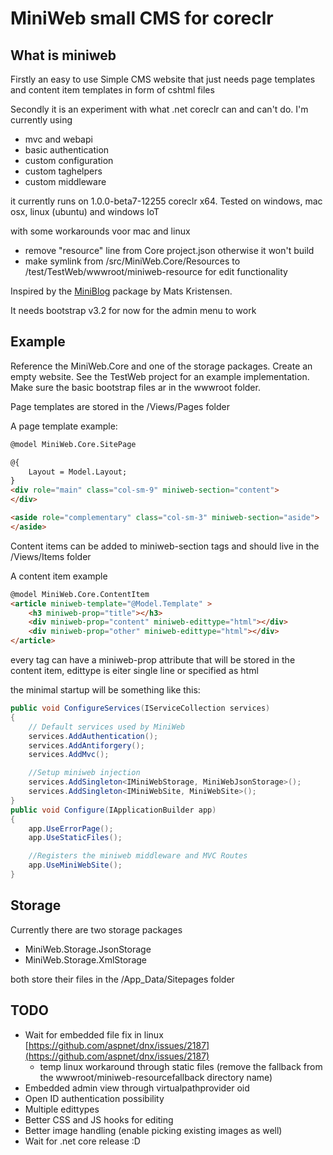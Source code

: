 # MiniWeb small CMS for coreclr

## What is miniweb
Firstly an easy to use Simple CMS website that just needs page templates and content item templates in form of cshtml files

Secondly it is an experiment with what .net coreclr can and can't do. I'm currently using
* mvc and webapi
* basic authentication
* custom configuration
* custom taghelpers
* custom middleware

it currently runs on  1.0.0-beta7-12255 coreclr x64.
Tested on windows, mac osx, linux (ubuntu) and windows IoT  

with some workarounds voor mac and linux 
* remove "resource" line from Core project.json otherwise it won't build
* make symlink from /src/MiniWeb.Core/Resources to /test/TestWeb/wwwroot/miniweb-resource for edit functionality 

Inspired by the [MiniBlog](https://github.com/madskristensen/miniblog) package by Mats Kristensen.

It needs bootstrap v3.2 for now for the admin menu to work

## Example
Reference the MiniWeb.Core and one of the storage packages. Create an empty website. See the TestWeb project for an example implementation. Make sure the basic bootstrap files ar in the wwwroot folder.

Page templates are stored in the /Views/Pages folder

A page template example:
```HTML
@model MiniWeb.Core.SitePage

@{
	Layout = Model.Layout;
}
<div role="main" class="col-sm-9" miniweb-section="content">
</div>

<aside role="complementary" class="col-sm-3" miniweb-section="aside">
</aside>
```

Content items can be added to miniweb-section tags and should live in the /Views/Items folder

A content item example
```HTML
@model MiniWeb.Core.ContentItem
<article miniweb-template="@Model.Template" >
	<h3 miniweb-prop="title"></h3>
	<div miniweb-prop="content" miniweb-edittype="html"></div>
	<div miniweb-prop="other" miniweb-edittype="html"></div>
</article>
```
every tag can have a miniweb-prop attribute that will be stored in the content item, edittype is eiter single line or specified as html

the minimal startup will be something like this:
```c#
public void ConfigureServices(IServiceCollection services)
{
	// Default services used by MiniWeb
	services.AddAuthentication();
	services.AddAntiforgery();
	services.AddMvc();

	//Setup miniweb injection
	services.AddSingleton<IMiniWebStorage, MiniWebJsonStorage>();
	services.AddSingleton<IMiniWebSite, MiniWebSite>();
}
public void Configure(IApplicationBuilder app)
{
	app.UseErrorPage();
	app.UseStaticFiles();

	//Registers the miniweb middleware and MVC Routes
	app.UseMiniWebSite();
}
```

## Storage
Currently there are two storage packages
* MiniWeb.Storage.JsonStorage
* MiniWeb.Storage.XmlStorage

both store their files in the /App_Data/Sitepages folder

## TODO
* Wait for embedded file fix in linux [https://github.com/aspnet/dnx/issues/2187](https://github.com/aspnet/dnx/issues/2187)
	* temp linux workaround through static files (remove the fallback from the wwwroot/miniweb-resourcefallback directory name)
* Embedded admin view through virtualpathprovider oid
* Open ID authentication possibility
* Multiple edittypes
* Better CSS and JS hooks for editing
* Better image handling (enable picking existing images as well)
* Wait for .net core release :D



